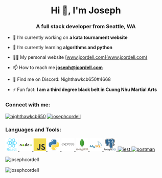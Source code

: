 <h1 align="center">Hi 👋, I'm Joseph</h1>
<h3 align="center">A full stack developer from Seattle, WA</h3>

- 🔭 I’m currently working on **a kata tournament website**

- 🌱 I’m currently learning **algorithms and python**

- 👨‍💻 My personal website [www.jcordell.com](www.jcordell.com)

- 📫 How to reach me **joseph@jcordell.com**

- 📄 Find me on Discord: Nighthawkcb650#4668

- ⚡ Fun fact: **I am a third degree black belt in Cuong Nhu Martial Arts**


<h3 align="left">Connect with me:</h3>
<p align="left">
<a href="https://twitter.com/nighthawkcb650" target="blank"><img align="center" src="https://raw.githubusercontent.com/rahuldkjain/github-profile-readme-generator/master/src/images/icons/Social/twitter.svg" alt="nighthawkcb650" height="30" width="40" /></a>
<a href="https://linkedin.com/in/josephcordell" target="blank"><img align="center" src="https://raw.githubusercontent.com/rahuldkjain/github-profile-readme-generator/master/src/images/icons/Social/linked-in-alt.svg" alt="josephcordell" height="30" width="40" /></a>
</p>


<h3 align="left">Languages and Tools:</h3>
<p align="left"> 
    <a href="https://reactjs.org/" target="_blank" rel="noreferrer"> <img src="https://raw.githubusercontent.com/devicons/devicon/master/icons/react/react-original-wordmark.svg" alt="react" width="40" height="40"/> 
        </a> 
    <a href="https://nodejs.org" target="_blank" rel="noreferrer"> <img src="https://raw.githubusercontent.com/devicons/devicon/master/icons/nodejs/nodejs-original-wordmark.svg" alt="nodejs" width="40" height="40"/> 
        </a> 
    <a href="https://developer.mozilla.org/en-US/docs/Web/JavaScript" target="_blank" rel="noreferrer"> <img src="https://raw.githubusercontent.com/devicons/devicon/master/icons/javascript/javascript-original.svg" alt="javascript" width="40" height="40"/> 
        </a> 
    <a href="https://www.python.org" target="_blank" rel="noreferrer"> <img src="https://raw.githubusercontent.com/devicons/devicon/master/icons/python/python-original.svg" alt="python" width="40" height="40"/> 
    </a> 
    <a href="https://expressjs.com" target="_blank" rel="noreferrer"> <img src="https://raw.githubusercontent.com/devicons/devicon/master/icons/express/express-original-wordmark.svg" alt="express" width="40" height="40"/> 
        </a> 
    <a href="https://www.mongodb.com/" target="_blank" rel="noreferrer"> <img src="https://raw.githubusercontent.com/devicons/devicon/master/icons/mongodb/mongodb-original-wordmark.svg" alt="mongodb" width="40" height="40"/> 
        </a> 
    <a href="https://www.mysql.com/" target="_blank" rel="noreferrer"> <img src="https://raw.githubusercontent.com/devicons/devicon/master/icons/mysql/mysql-original-wordmark.svg" alt="mysql" width="40" height="40"/> 
        </a> 
    <a href="https://www.postgresql.org" target="_blank" rel="noreferrer"> <img src="https://raw.githubusercontent.com/devicons/devicon/master/icons/postgresql/postgresql-original-wordmark.svg" alt="postgresql" width="40" height="40"/> 
        </a> 
    <a href="https://jestjs.io" target="_blank" rel="noreferrer"> <img src="https://www.vectorlogo.zone/logos/jestjsio/jestjsio-icon.svg" alt="jest" width="40" height="40"/> 
        </a> 
    <a href="https://postman.com" target="_blank" rel="noreferrer"> <img src="https://www.vectorlogo.zone/logos/getpostman/getpostman-icon.svg" alt="postman" width="40" height="40"/> 
        </a> 
    </p>

<p><img align="center" src="https://github-readme-stats.vercel.app/api/top-langs?username=josephcordell&show_icons=true&locale=en&layout=compact" alt="josephcordell" /></p>

<p><img align="center" src="https://github-readme-streak-stats.herokuapp.com/?user=josephcordell&" alt="josephcordell" /></p>

